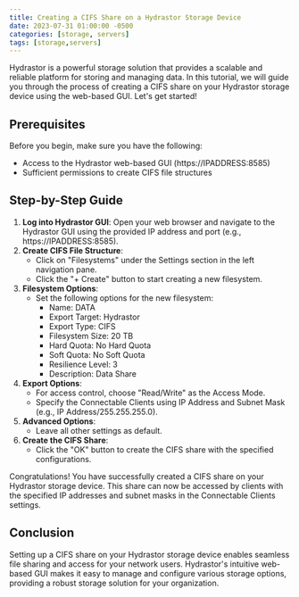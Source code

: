 ```yaml
---
title: Creating a CIFS Share on a Hydrastor Storage Device
date: 2023-07-31 01:00:00 -0500
categories: [storage, servers]
tags: [storage,servers]
---
```


Hydrastor is a powerful storage solution that provides a scalable and reliable platform for storing and managing data. In this tutorial, we will guide you through the process of creating a CIFS share on your Hydrastor storage device using the web-based GUI. Let's get started!

## Prerequisites

Before you begin, make sure you have the following:

- Access to the Hydrastor web-based GUI (https://IPADDRESS:8585)
- Sufficient permissions to create CIFS file structures

## Step-by-Step Guide

1. **Log into Hydrastor GUI**: Open your web browser and navigate to the Hydrastor GUI using the provided IP address and port (e.g., https://IPADDRESS:8585).<br>
2. **Create CIFS File Structure**:
    * Click on "Filesystems" under the Settings section in the left navigation pane.
    * Click the "+ Create" button to start creating a new filesystem.<br>
3. **Filesystem Options**:
   - Set the following options for the new filesystem:
     - Name: DATA
     - Export Target: Hydrastor
     - Export Type: CIFS
     - Filesystem Size: 20 TB
     - Hard Quota: No Hard Quota
     - Soft Quota: No Soft Quota
     - Resilience Level: 3
     - Description: Data Share<br>
4. **Export Options**:
   - For access control, choose "Read/Write" as the Access Mode.
   - Specify the Connectable Clients using IP Address and Subnet Mask (e.g., IP Address/255.255.255.0).<br>
5. **Advanced Options**:
   - Leave all other settings as default.<br>
6. **Create the CIFS Share**:
   - Click the "OK" button to create the CIFS share with the specified configurations.<br>

Congratulations! You have successfully created a CIFS share on your Hydrastor storage device. This share can now be accessed by clients with the specified IP addresses and subnet masks in the Connectable Clients settings.

## Conclusion

Setting up a CIFS share on your Hydrastor storage device enables seamless file sharing and access for your network users. Hydrastor's intuitive web-based GUI makes it easy to manage and configure various storage options, providing a robust storage solution for your organization.
